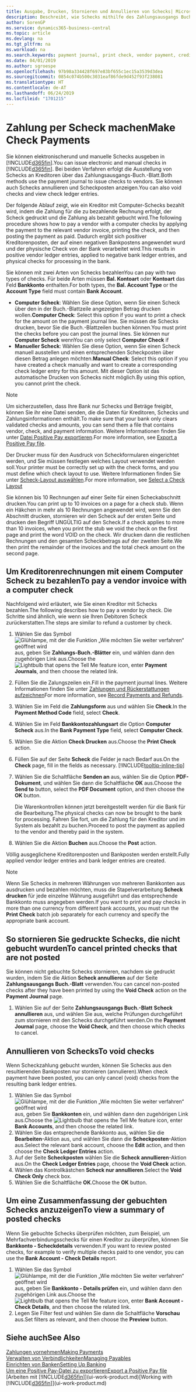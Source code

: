 ```yaml
---
title: Ausgabe, Drucken, Stornieren und Annullieren von Schecks| Microsoft Docs
description: Beschreibt, wie Schecks mithilfe des Zahlungsausgangs Buch.-Blattes, ausgegeben, gedruckt oder annulliert werden oder wie Check-Sachposteneinträge in Business Central angezeigt werden.
author: SorenGP
ms.service: dynamics365-business-central
ms.topic: article
ms.devlang: na
ms.tgt_pltfrm: na
ms.workload: na
ms.search.keywords: payment journal, print check, vendor payment, creditor, debt, balance due, AP
ms.date: 04/01/2019
ms.author: sgroespe
ms.openlocfilehash: 97b98a334428f697e83bf655c1ec15a3539d3dea
ms.sourcegitcommit: 0854c074b500c3031eaf86fde9d452f93f238081
ms.translationtype: HT
ms.contentlocale: de-AT
ms.lasthandoff: 06/24/2019
ms.locfileid: "1701215"
---
```

# <a name="make-check-payments"></a><span data-ttu-id="39394-103">Zahlung per Scheck machen</span><span class="sxs-lookup"><span data-stu-id="39394-103">Make Check Payments</span></span>
<span data-ttu-id="39394-104">Sie können elektronischerund und manuelle Schecks ausgeben in [!INCLUDE[d365fin](includes/d365fin_md.md)].</span><span class="sxs-lookup"><span data-stu-id="39394-104">You can issue electronic and manual checks in [!INCLUDE[d365fin](includes/d365fin_md.md)].</span></span> <span data-ttu-id="39394-105">Bei beiden Verfahren erfolgt die Ausstellung von Schecks an Kreditoren über das Zahlungsausgangs-Buch.-Blatt.</span><span class="sxs-lookup"><span data-stu-id="39394-105">Both methods use the payment journal to issue checks to vendors.</span></span> <span data-ttu-id="39394-106">Sie können auch Schecks annullieren und Scheckposten anzeigen.</span><span class="sxs-lookup"><span data-stu-id="39394-106">You can also void checks and view check ledger entries.</span></span>

<span data-ttu-id="39394-107">Der folgende Ablauf zeigt, wie ein Kreditor mit Computer-Schecks bezahlt wird, indem die Zahlung für die zu bezahlende Rechnung erfolgt, der Scheck gedruckt und die Zahlung als bezahlt gebucht wird.</span><span class="sxs-lookup"><span data-stu-id="39394-107">The following procedure shows how to pay a vendor with a computer checks by applying the payment to the relevant vendor invoice, printing the check, and then posting the payment as paid.</span></span> <span data-ttu-id="39394-108">Dadurch ergibt sich positiver Kreditorenposten, der auf einen negativen Bankpostens angewendet wurd und der physische Check von der Bank verarbeitet wird.</span><span class="sxs-lookup"><span data-stu-id="39394-108">This results in positive vendor ledger entries, applied to negative bank ledger entries, and physical checks for processing in the bank.</span></span>

<span data-ttu-id="39394-109">Sie können mit zwei Arten von Schecks bezahlen</span><span class="sxs-lookup"><span data-stu-id="39394-109">You can pay with two types of checks.</span></span> <span data-ttu-id="39394-110">Für beide Arten müssen **Bal. Kontoart** oder **Kontoart** das Feld **Bankkonto** enthalten.</span><span class="sxs-lookup"><span data-stu-id="39394-110">For both types, the **Bal. Account Type** or the **Account Type** field must contain **Bank Account**.</span></span>

- <span data-ttu-id="39394-111">**Computer Scheck**: Wählen Sie diese Option, wenn Sie einen Scheck über den in der Buch.-Blattzeile angezeigten Betrag drucken wollen.</span><span class="sxs-lookup"><span data-stu-id="39394-111">**Computer Check**: Select this option if you want to print a check for the amount on the payment journal line.</span></span> <span data-ttu-id="39394-112">Sie müssen die Schecks drucken, bevor Sie die Buch.-Blattzeilen buchen können.</span><span class="sxs-lookup"><span data-stu-id="39394-112">You must print the checks before you can post the journal lines.</span></span> <span data-ttu-id="39394-113">Sie können nur **Computer Scheck** wenn</span><span class="sxs-lookup"><span data-stu-id="39394-113">You can only select **Computer Check** if</span></span>
- <span data-ttu-id="39394-114">**Manueller Scheck**: Wählen Sie diese Option, wenn Sie einen Scheck manuell ausstellen und einen entsprechenden Scheckposten über diesen Betrag anlegen möchten.</span><span class="sxs-lookup"><span data-stu-id="39394-114">**Manual Check**: Select this option if you have created a check manually and want to create a corresponding check ledger entry for this amount.</span></span> <span data-ttu-id="39394-115">Mit dieser Option ist das automatische Drucken von Schecks nicht möglich.</span><span class="sxs-lookup"><span data-stu-id="39394-115">By using this option, you cannot print the check.</span></span>

> [!NOTE]  
> <span data-ttu-id="39394-116">Um sicherzustellen, dass Ihre Bank nur Schecks und Beträge freigibt, können Sie ihr eine Datei senden, die die Daten für Kreditoren, Schecks und Zahlungsinformationen enthält.</span><span class="sxs-lookup"><span data-stu-id="39394-116">To make sure that your bank only clears validated checks and amounts, you can send them a file that contains vendor, check, and payment information.</span></span> <span data-ttu-id="39394-117">Weitere Informationen finden Sie unter [Datei Positive Pay exportieren](finance-how-positive-pay.md).</span><span class="sxs-lookup"><span data-stu-id="39394-117">For more information, see [Export a Positive Pay file](finance-how-positive-pay.md).</span></span>

<span data-ttu-id="39394-118">Der Drucker muss für den Ausdruck von Scheckformularen eingerichtet werden, und Sie müssen festlegen welches Layout verwendet werden soll.</span><span class="sxs-lookup"><span data-stu-id="39394-118">Your printer must be correctly set up with the check forms, and you must define which check layout to use.</span></span> <span data-ttu-id="39394-119">Weitere Informationen finden Sie unter [Scheck-Layout auswählen](finance-how-define-check-layouts.md).</span><span class="sxs-lookup"><span data-stu-id="39394-119">For more information, see [Select a Check Layout](finance-how-define-check-layouts.md)</span></span>

<span data-ttu-id="39394-120">Sie können bis 10 Rechnungen auf einer Seite für einen Scheckabschnitt drucken.</span><span class="sxs-lookup"><span data-stu-id="39394-120">You can print up to 10 invoices on a page for a check stub.</span></span> <span data-ttu-id="39394-121">Wenn ein Häkchen in mehr als 10 Rechnungen angewendet wird, wenn Sie den Abschnitt drucken, stornieren wir den Scheck auf der ersten Seite und drucken den Begriff UNGÜLTIG auf den Scheck.</span><span class="sxs-lookup"><span data-stu-id="39394-121">If a check applies to more than 10 invoices, when you print the stub we void the check on the first page and print the word VOID on the check.</span></span> <span data-ttu-id="39394-122">Wir drucken dann die restlichen Rechnungen und den gesamten Scheckbetrags auf der zweiten Seite.</span><span class="sxs-lookup"><span data-stu-id="39394-122">We then print the remainder of the invoices and the total check amount on the second page.</span></span>

## <a name="to-pay-a-vendor-invoice-with-a-computer-check"></a><span data-ttu-id="39394-123">Um Kreditorenrechnungen mit einem Computer Scheck zu bezahlen</span><span class="sxs-lookup"><span data-stu-id="39394-123">To pay a vendor invoice with a computer check</span></span>
<span data-ttu-id="39394-124">Nachfolgend wird erläutert, wie Sie einen Kreditor mit Schecks bezahlen.</span><span class="sxs-lookup"><span data-stu-id="39394-124">The following describes how to pay a vendor by check.</span></span> <span data-ttu-id="39394-125">Die Schritte sind ähnlich, wie wenn sie Ihren Debitoren Scheck zurückerstatten.</span><span class="sxs-lookup"><span data-stu-id="39394-125">The steps are similar to refund a customer by check.</span></span>

1. <span data-ttu-id="39394-126">Wählen Sie das Symbol ![Glühlampe, mit der die Funktion „Wie möchten Sie weiter verfahren“ geöffnet wird](media/ui-search/search_small.png "Wie möchten Sie weiter verfahren?") aus, geben Sie **Zahlungs-Buch.-Blätter** ein, und wählen dann den zugehörigen Link aus.</span><span class="sxs-lookup"><span data-stu-id="39394-126">Choose the ![Lightbulb that opens the Tell Me feature](media/ui-search/search_small.png "Tell me what you want to do") icon, enter **Payment Journals**, and then choose the related link.</span></span>
2. <span data-ttu-id="39394-127">Füllen Sie die Zalungszeilen ein.</span><span class="sxs-lookup"><span data-stu-id="39394-127">Fill in the payment journal lines.</span></span> <span data-ttu-id="39394-128">Weitere Informationen finden Sie unter [Zahlungen und Rückerstattungen aufzeichnen](payables-how-post-payments-refunds.md)</span><span class="sxs-lookup"><span data-stu-id="39394-128">For more information, see [Record Payments and Refunds](payables-how-post-payments-refunds.md).</span></span>
3. <span data-ttu-id="39394-129">Wählen Sie im Feld die **Zahlungsform** aus und wählen Sie **Check**.</span><span class="sxs-lookup"><span data-stu-id="39394-129">In the **Payment Method Code** field, select **Check**.</span></span>
4. <span data-ttu-id="39394-130">Wählen Sie im Feld **Bankkontozahlungsart** die Option **Computer Scheck** aus.</span><span class="sxs-lookup"><span data-stu-id="39394-130">In the **Bank Payment Type** field, select **Computer Check**.</span></span>
5. <span data-ttu-id="39394-131">Wählen Sie die Aktion **Check Drucken** aus.</span><span class="sxs-lookup"><span data-stu-id="39394-131">Choose the **Print Check** action.</span></span>
6. <span data-ttu-id="39394-132">Füllen Sie auf der Seite **Scheck** die Felder je nach Bedarf aus.</span><span class="sxs-lookup"><span data-stu-id="39394-132">On the **Check** page, fill in the fields as necessary.</span></span> [!INCLUDE[tooltip-inline-tip](includes/tooltip-inline-tip_md.md)]
7. <span data-ttu-id="39394-133">Wählen Sie die Schaltfläche **Senden an** aus, wählen Sie die Option **PDF-Dokument**, und wählen Sie dann die Schaltfläche **OK** aus.</span><span class="sxs-lookup"><span data-stu-id="39394-133">Choose the **Send to** button, select the **PDF Document** option, and then choose the **OK** button.</span></span>

    <span data-ttu-id="39394-134">Die Warenkontrollen können jetzt bereitgestellt werden für die Bank für die Bearbeitung.</span><span class="sxs-lookup"><span data-stu-id="39394-134">The physical checks can now be brought to the bank for processing.</span></span> <span data-ttu-id="39394-135">Fahren Sie fort, um die Zahlung für den Kreditor und im System als bezahlt zu buchen.</span><span class="sxs-lookup"><span data-stu-id="39394-135">Proceed to post the payment as applied to the vendor and thereby paid in the system.</span></span>
8. <span data-ttu-id="39394-136">Wählen Sie die Aktion **Buchen** aus.</span><span class="sxs-lookup"><span data-stu-id="39394-136">Choose the **Post** action.</span></span>

<span data-ttu-id="39394-137">Völlig ausgeglichene Kreditorenposten und Bankposten werden erstellt.</span><span class="sxs-lookup"><span data-stu-id="39394-137">Fully applied vendor ledger entries and bank ledger entries are created.</span></span>

> [!NOTE]  
> <span data-ttu-id="39394-138">Wenn Sie Schecks in mehreren Währungen von mehreren Bankkonten aus ausdrucken und bezahlen möchten, muss die Stapelverarbeitung **Scheck drucken** für jede einzelne Währung ausgeführt und das entsprechende Bankkonto muss angegeben werden.</span><span class="sxs-lookup"><span data-stu-id="39394-138">If you want to print and pay checks in more than one currency from different bank accounts, you must run the **Print Check** batch job separately for each currency and specify the appropriate bank account.</span></span>

## <a name="to-cancel-printed-checks-that-are-not-posted"></a><span data-ttu-id="39394-139">So stornieren Sie gedruckte Schecks, die nicht gebucht wurden</span><span class="sxs-lookup"><span data-stu-id="39394-139">To cancel printed checks that are not posted</span></span>
<span data-ttu-id="39394-140">Sie können nicht gebuchte Schecks stornieren, nachdem sie gedruckt wurden, indem Sie die Aktion **Scheck annullieren** auf der Seite **Zahlungsausgangs Buch.-Blatt** verwenden.</span><span class="sxs-lookup"><span data-stu-id="39394-140">You can cancel non-posted checks after they have been printed by using the **Void Check** action on the **Payment Journal** page.</span></span>

1. <span data-ttu-id="39394-141">Wählen Sie auf der Seite **Zahlungsausgangs Buch.-Blatt** **Scheck annullieren** aus, und wählen Sie aus, welche Prüfungen durchgeführt zum stornieren mit den Schecks durchgeführt werden.</span><span class="sxs-lookup"><span data-stu-id="39394-141">On the **Payment Journal** page, choose the **Void Check**, and then choose which checks to cancel.</span></span>

## <a name="to-void-checks"></a><span data-ttu-id="39394-142">Annullieren von Schecks</span><span class="sxs-lookup"><span data-stu-id="39394-142">To void checks</span></span>
<span data-ttu-id="39394-143">Wenn Scheckzahlung gebucht wurden, können Sie Schecks aus den resultierenden Bankposten nur stornieren (annulieren).</span><span class="sxs-lookup"><span data-stu-id="39394-143">When check payment have been posted, you can only cancel (void) checks from the resulting bank ledger entries.</span></span>

1. <span data-ttu-id="39394-144">Wählen Sie das Symbol ![Glühlampe, mit der die Funktion „Wie möchten Sie weiter verfahren“ geöffnet wird](media/ui-search/search_small.png "Wie möchten Sie weiter verfahren?") aus, geben Sie **Bankkonten** ein, und wählen dann den zugehörigen Link aus.</span><span class="sxs-lookup"><span data-stu-id="39394-144">Choose the ![Lightbulb that opens the Tell Me feature](media/ui-search/search_small.png "Tell me what you want to do") icon, enter **Bank Accounts**, and then choose the related link.</span></span>
2. <span data-ttu-id="39394-145">Wählen Sie das entsprechende Bankkonto aus, wählen Sie die **Bearbeiten**-Aktion aus, und wählen Sie dann die **Scheckposten**-Aktion aus.</span><span class="sxs-lookup"><span data-stu-id="39394-145">Select the relevant bank account, choose the **Edit** action, and then choose the **Check Ledger Entries** action.</span></span>
3. <span data-ttu-id="39394-146">Auf der Seite **Scheckposten** wählen Sie die **Scheck annullieren**-Aktion aus.</span><span class="sxs-lookup"><span data-stu-id="39394-146">On the **Check Ledger Entries** page, choose the **Void Check** action.</span></span>
4. <span data-ttu-id="39394-147">Wählen das Kontrollkästchen **Scheck nur annullieren**.</span><span class="sxs-lookup"><span data-stu-id="39394-147">Select the **Void Check Only** check box.</span></span>
5. <span data-ttu-id="39394-148">Wählen Sie die Schaltfläche **OK**.</span><span class="sxs-lookup"><span data-stu-id="39394-148">Choose the **OK** button.</span></span>

## <a name="to-view-a-summary-of-posted-checks"></a><span data-ttu-id="39394-149">Um eine Zusammenfassung der gebuchten Schecks anzuzeigen</span><span class="sxs-lookup"><span data-stu-id="39394-149">To view a summary of posted checks</span></span>
<span data-ttu-id="39394-150">Wenn Sie gebuchte Schecks überprüfen möchten, zum Beispiel, um Mehrfachverbindungsschecks für einen Kreditor zu überprüfen, können Sie **Bankkonto - Scheckdetails** verwenden.</span><span class="sxs-lookup"><span data-stu-id="39394-150">If you want to review posted checks, for example to verify multiple checks paid to one vendor, you can use the **Bank Account - Check Details** report.</span></span>
1. <span data-ttu-id="39394-151">Wählen Sie das Symbol ![Glühlampe, mit der die Funktion „Wie möchten Sie weiter verfahren“ geöffnet wird](media/ui-search/search_small.png "Wie möchten Sie weiter verfahren?") aus, geben Sie **Bankkonto - Details prüfen** ein, und wählen dann den zugehörigen Link aus.</span><span class="sxs-lookup"><span data-stu-id="39394-151">Choose the ![Lightbulb that opens the Tell Me feature](media/ui-search/search_small.png "Tell me what you want to do") icon, enter **Bank Account - Check Details**, and then choose the related link.</span></span>
2. <span data-ttu-id="39394-152">Legen Sie Filter fest und wählen Sie dann die Schaltfläche **Vorschau** aus.</span><span class="sxs-lookup"><span data-stu-id="39394-152">Set filters as relevant, and then choose the **Preview** button.</span></span>

## <a name="see-also"></a><span data-ttu-id="39394-153">Siehe auch</span><span class="sxs-lookup"><span data-stu-id="39394-153">See Also</span></span>
[<span data-ttu-id="39394-154">Zahlungen vornehmen</span><span class="sxs-lookup"><span data-stu-id="39394-154">Making Payments</span></span>](payables-make-payments.md)  
[<span data-ttu-id="39394-155">Verwalten von Verbindlichkeiten</span><span class="sxs-lookup"><span data-stu-id="39394-155">Managing Payables</span></span>](payables-manage-payables.md)  
[<span data-ttu-id="39394-156">Einrichten von Banken</span><span class="sxs-lookup"><span data-stu-id="39394-156">Setting Up Banking</span></span>](bank-setup-banking.md)  
[<span data-ttu-id="39394-157">Um eine Positive Pay-Datei zu exportieren</span><span class="sxs-lookup"><span data-stu-id="39394-157">Export a Positive Pay file</span></span>](finance-how-positive-pay.md)  
<span data-ttu-id="39394-158">[Arbeiten mit [!INCLUDE[d365fin](includes/d365fin_md.md)]](ui-work-product.md)</span><span class="sxs-lookup"><span data-stu-id="39394-158">[Working with [!INCLUDE[d365fin](includes/d365fin_md.md)]](ui-work-product.md)</span></span>  
